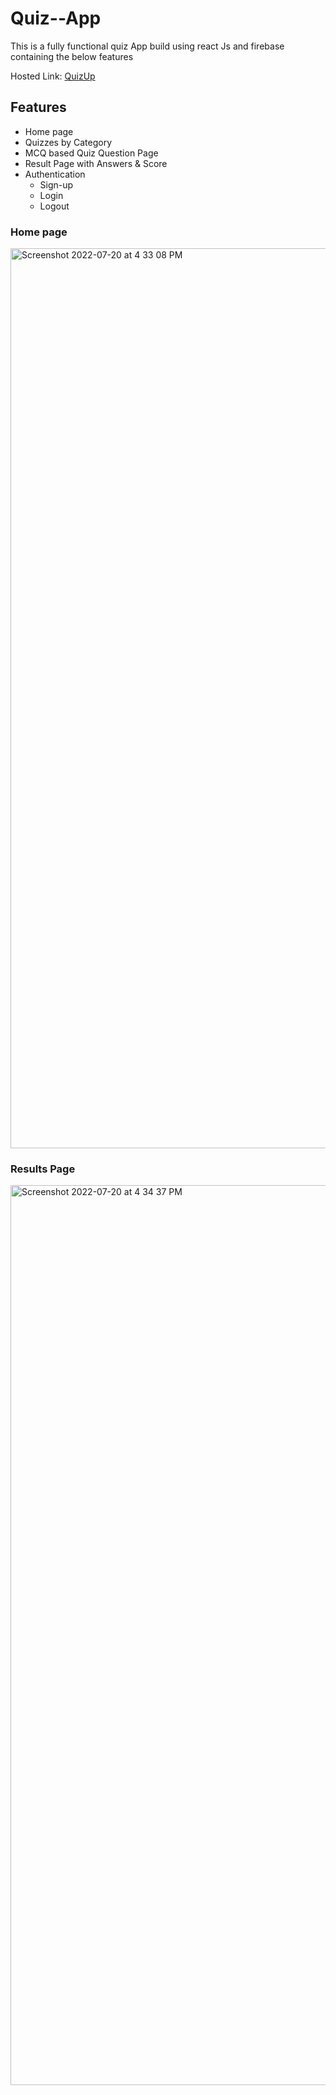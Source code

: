 # Quiz--App

This is a fully functional quiz App build using react Js and firebase containing the below features



Hosted Link: [QuizUp](https://quizappppp.netlify.app/)

## Features

- Home page
- Quizzes by Category
- MCQ based Quiz Question Page
- Result Page with Answers & Score
- Authentication
   - Sign-up
   - Login
   - Logout
   
   
### Home page
  
  <img width="1440" alt="Screenshot 2022-07-20 at 4 33 08 PM" src="https://user-images.githubusercontent.com/89238790/179967279-82a2a27c-a16d-4abf-b7cf-d2d62032aa2a.png">

### Results Page

<img width="1440" alt="Screenshot 2022-07-20 at 4 34 37 PM" src="https://user-images.githubusercontent.com/89238790/179967388-1fa6ffa8-11ec-48b5-a4ef-4c60d00b7def.png">
